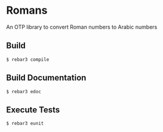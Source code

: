 Romans
=====

An OTP library to convert Roman numbers to Arabic numbers

Build
-----
    $ rebar3 compile

Build Documentation
-------------------
    $ rebar3 edoc
    
Execute Tests
-------------
    $ rebar3 eunit
    
